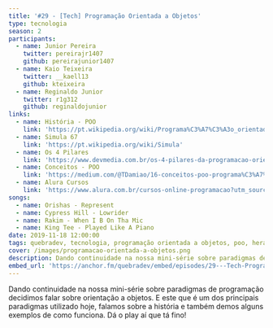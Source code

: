 ```yaml
---
title: '#29 - [Tech] Programação Orientada a Objetos'
type: tecnologia
season: 2
participants:
  - name: Junior Pereira
    twitter: pereirajr1407
    github: pereirajunior1407
  - name: Kaio Teixeira
    twitter: __kaell13
    github: kteixeira
  - name: Reginaldo Junior
    twitter: r1g312
    github: reginaldojunior
links:
  - name: História - POO
    link: 'https://pt.wikipedia.org/wiki/Programa%C3%A7%C3%A3o_orientada_a_objetos#Hist%C3%B3ria'
  - name: Simula 67
    link: 'https://pt.wikipedia.org/wiki/Simula'
  - name: Os 4 Pilares
    link: 'https://www.devmedia.com.br/os-4-pilares-da-programacao-orientada-a-objetos/9264'
  - name: Conceitos - POO
    link: 'https://medium.com/@TDamiao/16-conceitos-poo-programa%C3%A7%C3%A3o-orientada-a-objeto-6cdc72ac3ee2'
  - name: Alura Cursos
    link: 'https://www.alura.com.br/cursos-online-programacao?utm_source=quebradev&utm_medium=cpc'
songs:
  - name: Orishas - Represent
  - name: Cypress Hill - Lowrider
  - name: Rakim - When I B On Tha Mic
  - name: King Tee - Played Like A Piano
date: 2019-11-18 12:00:00
tags: quebradev, tecnologia, programação orientada a objetos, poo, herança, polimorfismo, encapsulamento, abstração
cover: /images/programacao-orientada-a-objetos.png
description: Dando continuidade na nossa mini-série sobre paradigmas de programação decidimos falar sobre orientação a objetos.
embed_url: 'https://anchor.fm/quebradev/embed/episodes/29---Tech-Programao-Orientada-a-Objetos-eclvbv'
---
```


Dando continuidade na nossa mini-série sobre paradigmas de programação decidimos falar sobre orientação a objetos.
E este que é um dos principais paradigmas utilizado hoje, falamos sobre a história e também demos alguns exemplos de como funciona.
Dá o play aí que tá fino!
